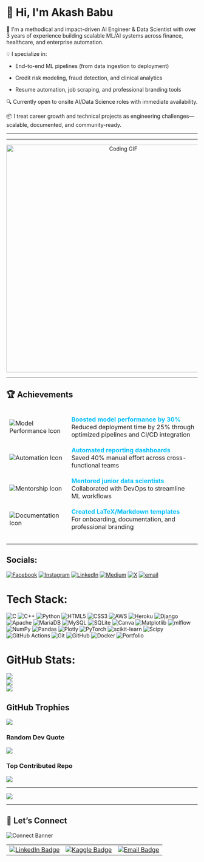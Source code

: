 # 👋 Hi, I'm Akash Babu

🎯 I'm a methodical and impact-driven AI Engineer & Data Scientist with over 3 years of experience building scalable ML/AI systems across finance, healthcare, and enterprise automation.

💡 I specialize in:

- End-to-end ML pipelines (from data ingestion to deployment)

- Credit risk modeling, fraud detection, and clinical analytics

- Resume automation, job scraping, and professional branding tools

🔍 Currently open to onsite AI/Data Science roles with immediate availability. 

📦 I treat career growth and technical projects as engineering challenges—scalable, documented, and community-ready.

---

---

<div align="center">
  <img src="https://media.giphy.com/media/qgQUggAC3Pfv687qPC/giphy.gif" alt="Coding GIF" width="600"/>
</div>

--- 

## 🏆 Achievements

<table align="center" style="border-collapse: separate; border-spacing: 0 15px;">
  <tr>
    <td><img src="https://img.icons8.com/fluency/48/improvement.png" alt="Model Performance Icon"/></td>
    <td><strong style="color:#00BFFF;">Boosted model performance by 30%</strong><br>
        Reduced deployment time by 25% through optimized pipelines and CI/CD integration</td>
  </tr>
  <tr>
    <td><img src="https://img.icons8.com/fluency/48/robot-2.png" alt="Automation Icon"/></td>
    <td><strong style="color:#00BFFF;">Automated reporting dashboards</strong><br>
        Saved 40% manual effort across cross-functional teams</td>
  </tr>
  <tr>
    <td><img src="https://img.icons8.com/fluency/48/classroom.png" alt="Mentorship Icon"/></td>
    <td><strong style="color:#00BFFF;">Mentored junior data scientists</strong><br>
        Collaborated with DevOps to streamline ML workflows</td>
  </tr>
  <tr>
    <td><img src="https://img.icons8.com/fluency/48/document.png" alt="Documentation Icon"/></td>
    <td><strong style="color:#00BFFF;">Created LaTeX/Markdown templates</strong><br>
        For onboarding, documentation, and professional branding</td>
  </tr>
</table>



---

## Socials:
[![Facebook](https://img.shields.io/badge/Facebook-%231877F2.svg?logo=Facebook&logoColor=white)](https://facebook.com/https://m.facebook.com/profile.php?id=100058647168781) [![Instagram](https://img.shields.io/badge/Instagram-%23E4405F.svg?logo=Instagram&logoColor=white)](https://instagram.com/kumar111aakash.in/) [![LinkedIn](https://img.shields.io/badge/LinkedIn-%230077B5.svg?logo=linkedin&logoColor=white)](https://linkedin.com/in/akash-babu17/) [![Medium](https://img.shields.io/badge/Medium-12100E?logo=medium&logoColor=white)](https://medium.com/@@kumar111aakash.in) [![X](https://img.shields.io/badge/X-black.svg?logo=X&logoColor=white)](https://x.com/akashba77998089) [![email](https://img.shields.io/badge/Email-D14836?logo=gmail&logoColor=white)](mailto:kumar111aakash.in@gmail.com) 

# Tech Stack:
![C](https://img.shields.io/badge/c-%2300599C.svg?style=plastic&logo=c&logoColor=white) ![C++](https://img.shields.io/badge/c++-%2300599C.svg?style=plastic&logo=c%2B%2B&logoColor=white) ![Python](https://img.shields.io/badge/python-3670A0?style=plastic&logo=python&logoColor=ffdd54) ![HTML5](https://img.shields.io/badge/html5-%23E34F26.svg?style=plastic&logo=html5&logoColor=white) ![CSS3](https://img.shields.io/badge/css3-%231572B6.svg?style=plastic&logo=css3&logoColor=white) ![AWS](https://img.shields.io/badge/AWS-%23FF9900.svg?style=plastic&logo=amazon-aws&logoColor=white) ![Heroku](https://img.shields.io/badge/heroku-%23430098.svg?style=plastic&logo=heroku&logoColor=white) ![Django](https://img.shields.io/badge/django-%23092E20.svg?style=plastic&logo=django&logoColor=white) ![Apache](https://img.shields.io/badge/apache-%23D42029.svg?style=plastic&logo=apache&logoColor=white) ![MariaDB](https://img.shields.io/badge/MariaDB-003545?style=plastic&logo=mariadb&logoColor=white) ![MySQL](https://img.shields.io/badge/mysql-4479A1.svg?style=plastic&logo=mysql&logoColor=white) ![SQLite](https://img.shields.io/badge/sqlite-%2307405e.svg?style=plastic&logo=sqlite&logoColor=white) ![Canva](https://img.shields.io/badge/Canva-%2300C4CC.svg?style=plastic&logo=Canva&logoColor=white) ![Matplotlib](https://img.shields.io/badge/Matplotlib-%23ffffff.svg?style=plastic&logo=Matplotlib&logoColor=black) ![mlflow](https://img.shields.io/badge/mlflow-%23d9ead3.svg?style=plastic&logo=numpy&logoColor=blue) ![NumPy](https://img.shields.io/badge/numpy-%23013243.svg?style=plastic&logo=numpy&logoColor=white) ![Pandas](https://img.shields.io/badge/pandas-%23150458.svg?style=plastic&logo=pandas&logoColor=white) ![Plotly](https://img.shields.io/badge/Plotly-%233F4F75.svg?style=plastic&logo=plotly&logoColor=white) ![PyTorch](https://img.shields.io/badge/PyTorch-%23EE4C2C.svg?style=plastic&logo=PyTorch&logoColor=white) ![scikit-learn](https://img.shields.io/badge/scikit--learn-%23F7931E.svg?style=plastic&logo=scikit-learn&logoColor=white) ![Scipy](https://img.shields.io/badge/SciPy-%230C55A5.svg?style=plastic&logo=scipy&logoColor=%white) ![GitHub Actions](https://img.shields.io/badge/github%20actions-%232671E5.svg?style=plastic&logo=githubactions&logoColor=white) ![Git](https://img.shields.io/badge/git-%23F05033.svg?style=plastic&logo=git&logoColor=white) ![GitHub](https://img.shields.io/badge/github-%23121011.svg?style=plastic&logo=github&logoColor=white) ![Docker](https://img.shields.io/badge/docker-%230db7ed.svg?style=plastic&logo=docker&logoColor=white) ![Portfolio](https://img.shields.io/badge/Portfolio-%23000000.svg?style=plastic&logo=firefox&logoColor=#FF7139)
# GitHub Stats:
![](https://github-readme-stats.vercel.app/api?username=AkashBabu1712&theme=blue-green&hide_border=false&include_all_commits=true&count_private=false)<br/>
![](https://nirzak-streak-stats.vercel.app/?user=AkashBabu1712&theme=blue-green&hide_border=false)<br/>
![](https://github-readme-stats.vercel.app/api/top-langs/?username=AkashBabu1712&theme=blue-green&hide_border=false&include_all_commits=true&count_private=false&layout=compact)

## GitHub Trophies
![](https://github-profile-trophy.vercel.app/?username=AkashBabu1712&theme=radical&no-frame=false&no-bg=true&margin-w=4)

### Random Dev Quote
![](https://quotes-github-readme.vercel.app/api?type=horizontal&theme=radical)

### Top Contributed Repo
![](https://github-contributor-stats.vercel.app/api?username=AkashBabu1712&limit=5&theme=calm_pink&combine_all_yearly_contributions=true)

---
[![](https://visitcount.itsvg.in/api?id=AkashBabu1712&icon=0&color=0)](https://visitcount.itsvg.in)

<!-- Proudly created with GPRM ( https://gprm.itsvg.in ) -->

---

## 📣 Let’s Connect

![Connect Banner](https://readme-typing-svg.demolab.com?font=Fira+Code&weight=500&size=24&pause=1000&color=00F7FF&center=true&vCenter=true&width=435&lines=Let's+Connect+Professionally!;Available+for+Onsite+AI+Roles)

<table> <tr> <td align="center"> <a href="https://linkedin.com/in/akashbabu17" target="_blank"> <img src="https://img.shields.io/badge/LinkedIn-%230077B5.svg?style=for-the-badge&logo=linkedin&logoColor=white" alt="LinkedIn Badge" /> </a> </td> <td align="center"> <a href="https://www.kaggle.com/akashbabu17" target="_blank"> <img src="https://img.shields.io/badge/Kaggle-20BEFF.svg?style=for-the-badge&logo=kaggle&logoColor=white" alt="Kaggle Badge" /> </a> </td> <td align="center"> <a href="mailto:kumar111aakash.in@gmail.com" target="_blank"> <img src="https://img.shields.io/badge/Email-D14836.svg?style=for-the-badge&logo=gmail&logoColor=white" alt="Email Badge" /> </a> </td> </tr> </table>

